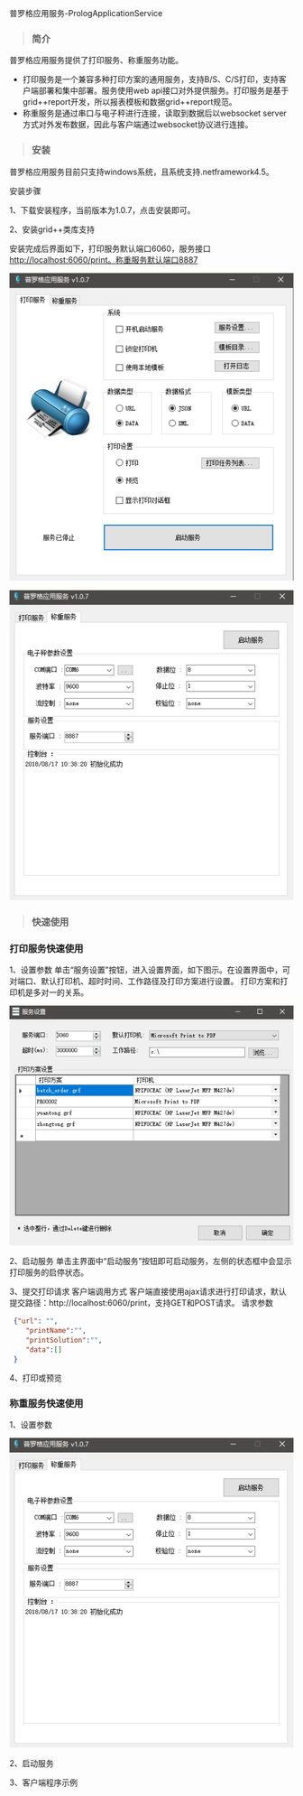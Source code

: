 普罗格应用服务-PrologApplicationService

> ### 简介

普罗格应用服务提供了打印服务、称重服务功能。

* 打印服务是一个兼容多种打印方案的通用服务，支持B/S、C/S打印，支持客户端部署和集中部署。服务使用web api接口对外提供服务。打印服务是基于grid++report开发，所以报表模板和数据grid++report规范。
* 称重服务是通过串口与电子秤进行连接，读取到数据后以websocket server方式对外发布数据，因此与客户端通过websocket协议进行连接。

> ### 安装

普罗格应用服务目前只支持windows系统，且系统支持.netframework4.5。

安装步骤

1、下载安装程序，当前版本为1.0.7，点击安装即可。

2、安装grid++类库支持

安装完成后界面如下，打印服务默认端口6060，服务接口[http://localhost:6060/print。称重服务默认端口8887](http://localhost:6060/print。称重服务默认端口8887)

![](/assets/import8172.png)

![](/assets/import8173.png)

> ### 快速使用

### 打印服务快速使用

1、设置参数
单击“服务设置”按钮，进入设置界面，如下图示。在设置界面中，可对端口、默认打印机、超时时间、工作路径及打印方案进行设置。
    打印方案和打印机是多对一的关系。

![](/assets/import8175.png)

2、启动服务
单击主界面中“启动服务”按钮即可启动服务，左侧的状态框中会显示打印服务的启停状态。

3、提交打印请求
客户端调用方式
客户端直接使用ajax请求进行打印请求，默认提交路径：http://localhost:6060/print，支持GET和POST请求。
请求参数
```json
 {"url": "",
    "printName":"",
    "printSolution":"",
    "data":[]
 }
```



4、打印或预览

### 称重服务快速使用

1、设置参数
    
![](/assets/import8173.png)

2、启动服务

3、客户端程序示例

